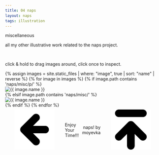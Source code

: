 ```yaml
---
title: 04 naps
layout: naps
tags: illustration
---
```



<p class="naps-title">miscellaneous</p>
<p class="binary">all my other illustrative work related to the naps project.</p>
<p class="binary" style="visibility:hidden">br</p>
<p class="binary">click & hold to drag images around, click once to inspect.</p>


<div class="post-gallery" id="columnPlace">
    {% assign images = site.static_files | where: "image", true | sort: "name" | reverse %}
    {% for image in images %}
        {% if image.path contains 'naps/misc/p/' %}
            <div class="post-item naps">
                <img src="{{ image.path }}" alt="{{ image.name }}" class="movable clickable naps-img">
            </div>
        {% elsif image.path contains 'naps/misc/' %}
            <div class="post-item">
                <img src="{{ image.path }}" alt="{{ image.name }}" class="movable clickable naps-img">
            </div>
        {% endif %}
    {% endfor %}
</div>

<div class="pageend" style="min-height:unset;height:auto;width:960px;max-width:90%;display:flex;justify-content:space-between;flex-direction:row;margin:0 auto;margin-bottom:14pt;overflow:visible">
    <a href="/" class="button naps roundicon" title="Back to Home" style="padding:0.33rem;border-radius:0.33rem"><img src="/assets/site/back.svg"></a>
    <div class="endtext" style="display:flex;flex-direction:row;width:100%;margin-left:2em;margin-right:2em;padding-top:0;padding-bottom:0;justify-content:space-between;align-items:center">
        <p class="binary">Enjoy Your Time!!!</p>
        <p class="binary" style="text-align:right">naps! by moyevka</p>
    </div>
    <div class="button naps roundicon" id="scrollToTopBtn" title="Back to Top" style="padding:0.33rem;border-radius:0.33rem"><img src="/assets/site/top.svg"></div>
</div>
